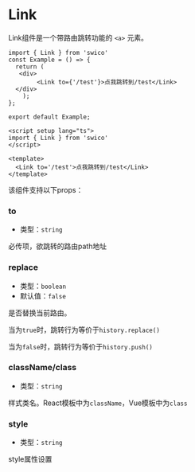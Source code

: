 # Link

Link组件是一个带路由跳转功能的 `<a>` 元素。

<CodeGroup>
  <CodeGroupItem title="react">

```tsx
import { Link } from 'swico'
const Example = () => {
  return (
   <div>
        <Link to={'/test'}>点我跳转到/test</Link>
  </div>
    );
};

export default Example;
```
  </CodeGroupItem>

  <CodeGroupItem title="vue">

```vue
<script setup lang="ts">
import { Link } from 'swico'
</script>

<template>
  <Link to='/test'>点我跳转到/test</Link>
</template>

```
  </CodeGroupItem>
</CodeGroup>

该组件支持以下props：
### to

- 类型：`string`

必传项，欲跳转的路由path地址

### replace

- 类型：`boolean`
- 默认值：`false`

是否替换当前路由。

当为`true`时，跳转行为等价于`history.replace()`

当为`false`时，跳转行为等价于`history.push()`
### className/class

- 类型：`string`

样式类名。React模板中为`className`，Vue模板中为`class`

### style

- 类型：`string`

style属性设置

